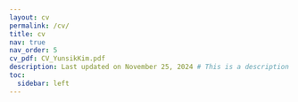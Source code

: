```yaml
---
layout: cv
permalink: /cv/
title: cv
nav: true
nav_order: 5
cv_pdf: CV_YunsikKim.pdf
description: Last updated on November 25, 2024 # This is a description of the page. You can modify it in '_pages/cv.md'. You can also change or remove the top pdf download button.
toc:
  sidebar: left
---
```

